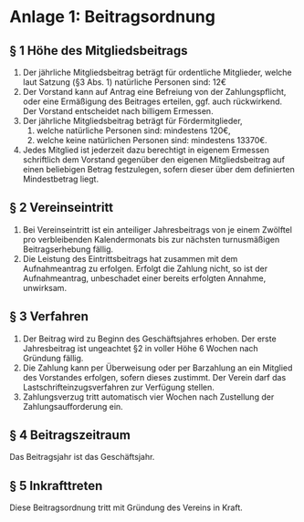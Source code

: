 # Anlage 1: Beitragsordnung

## § 1 Höhe des Mitgliedsbeitrags

1. Der jährliche Mitgliedsbeitrag beträgt für ordentliche Mitglieder, welche laut Satzung (§3 Abs. 1) natürliche Personen sind: 12€
2. Der Vorstand kann auf Antrag eine Befreiung von der Zahlungspflicht, oder eine Ermäßigung des Beitrages erteilen, ggf. auch rückwirkend. Der Vorstand entscheidet nach billigem Ermessen.
3. Der jährliche Mitgliedsbeitrag beträgt für Fördermitglieder,
    1. welche natürliche Personen sind: mindestens 120€,
    2. welche keine natürlichen Personen sind: mindestens 13370€.
4. Jedes Mitglied ist jederzeit dazu berechtigt in eigenem Ermessen schriftlich dem Vorstand gegenüber den eigenen Mitgliedsbeitrag auf einen beliebigen Betrag festzulegen, sofern dieser über dem definierten Mindestbetrag liegt.

## § 2 Vereinseintritt

1. Bei Vereinseintritt ist ein anteiliger Jahresbeitrags von je einem Zwölftel pro verbleibenden Kalendermonats bis zur nächsten turnusmäßigen Beitragserhebung fällig.
2. Die Leistung des Eintrittsbeitrags hat zusammen mit dem Aufnahmeantrag zu erfolgen. Erfolgt die Zahlung nicht, so ist der Aufnahmeantrag, unbeschadet einer bereits erfolgten Annahme, unwirksam.

## § 3 Verfahren

1. Der Beitrag wird zu Beginn des Geschäftsjahres erhoben. Der erste Jahresbeitrag ist ungeachtet §2 in voller Höhe 6 Wochen nach Gründung fällig.
2. Die Zahlung kann per Überweisung oder per Barzahlung an ein Mitglied des Vorstandes erfolgen, sofern dieses zustimmt. Der Verein darf das Lastschrifteinzugsverfahren zur Verfügung stellen.
3. Zahlungsverzug tritt automatisch vier Wochen nach Zustellung der Zahlungsaufforderung ein.

## § 4 Beitragszeitraum

Das Beitragsjahr ist das Geschäftsjahr.

## § 5 Inkrafttreten

Diese Beitragsordnung tritt mit Gründung des Vereins in Kraft.
